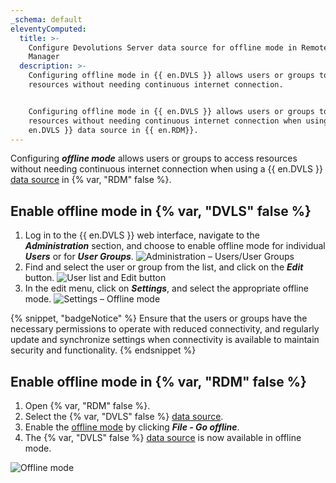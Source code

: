 ```yaml
---
_schema: default
eleventyComputed:
  title: >-
    Configure Devolutions Server data source for offline mode in Remote Desktop
    Manager
  description: >-
    Configuring offline mode in {{ en.DVLS }} allows users or groups to access
    resources without needing continuous internet connection.


    Configuring offline mode in {{ en.DVLS }} allows users or groups to access
    resources without needing continuous internet connection when using a {{
    en.DVLS }} data source in {{ en.RDM}}.
---
```

Configuring ***offline mode*** allows users or groups to access resources without needing continuous internet connection when using a {{ en.DVLS }} [data source](/rdm/concepts/basic-concepts/data-sources/) in {% var, "RDM" false %}.

## Enable offline mode in {% var, "DVLS" false %}

1. Log in to the {{ en.DVLS }} web interface, navigate to the ***Administration*** section, and choose to enable offline mode for individual ***Users*** or for ***User Groups***. ![Administration – Users/User Groups](https://cdnweb.devolutions.net/docs/DVLS4018_2024_1.png)
2. Find and select the user or group from the list, and click on the ***Edit*** button. ![User list and Edit button](https://cdnweb.devolutions.net/docs/DVLS6078_2024_1.png)
3. In the edit menu, click on ***Settings***, and select the appropriate offline mode. ![Settings – Offline mode](https://cdnweb.devolutions.net/docs/DVLS4021_2024_1.png)

{% snippet, "badgeNotice" %}
Ensure that the users or groups have the necessary permissions to operate with reduced connectivity, and regularly update and synchronize settings when connectivity is available to maintain security and functionality.
{% endsnippet %}

## Enable offline mode in {% var, "RDM" false %}

1. Open {% var, "RDM" false %}.
2. Select the {% var, "DVLS" false %} [data source](/concepts/basic-concepts/data-sources/).
3. Enable the [offline mode](/rdm/concepts/intermediate-concepts/offline/) by clicking ***File - Go offline***.
4. The {% var, "DVLS" false %} [data source](/concepts/basic-concepts/data-sources/) is now available in offline mode.

![Offline mode](https://cdnweb.devolutions.net/docs/RDMW6097_2024_2.png)